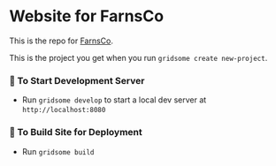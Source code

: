 # Website for FarnsCo

This is the repo for [FarnsCo](https://farns.co).

This is the project you get when you run `gridsome create new-project`.

### 📐 To Start Development Server

* Run `gridsome develop` to start a local dev server at `http://localhost:8080`

### 🔨 To Build Site for Deployment

* Run `gridsome build`
